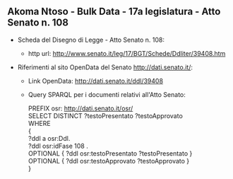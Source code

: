 ## Akoma Ntoso - Bulk Data - 17a legislatura - Atto Senato n. 108 ##

* Scheda del Disegno di Legge - Atto Senato n. 108:
	* http url: http://www.senato.it/leg/17/BGT/Schede/Ddliter/39408.htm

* Riferimenti al sito OpenData del Senato http://dati.senato.it/:
	* Link OpenData: http://dati.senato.it/ddl/39408
	* Query SPARQL per i documenti relativi all'Atto Senato:

        PREFIX osr: <http://dati.senato.it/osr/>  
		SELECT DISTINCT ?testoPresentato ?testoApprovato  
		WHERE  
		{  
		    ?ddl a osr:Ddl.  
		    ?ddl osr:idFase 108 .  
		    OPTIONAL { ?ddl osr:testoPresentato ?testoPresentato }  
		    OPTIONAL { ?ddl osr:testoApprovato ?testoApprovato }  
		}
		